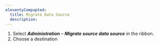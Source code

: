 ```yaml
---
eleventyCompupted:
  title: Migrate Data Source
  description:
---
```


1. Select ***Administration*** – ***Migrate source data source*** in the ribbon.
1. Choose a destination

